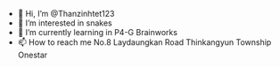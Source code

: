 - 👋 Hi, I’m @Thanzinhtet123
- 👀 I’m interested in snakes
- 🌱 I’m currently learning in P4-G Brainworks
- 📫 How to reach me No.8 Laydaungkan Road Thinkangyun Township Onestar   
<!---
Thanzinhtet123/Thanzinhtet123 is a ✨ special ✨ repository because its `README.md` (this file) appears on your GitHub profile.
You can click the Preview link to take a look at your changes.
--->
